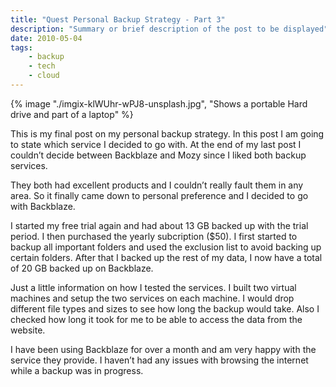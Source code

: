 ```yaml
---
title: "Quest Personal Backup Strategy - Part 3"
description: "Summary or brief description of the post to be displayed"
date: 2010-05-04
tags: 
    - backup
    - tech
    - cloud
---
```


{% image "./imgix-klWUhr-wPJ8-unsplash.jpg", "Shows a portable Hard drive and part of a laptop" %}

This is my final post on my personal backup strategy. In this post I am going to state which service I decided to go with. 
At the end of my last post I couldn’t decide between Backblaze and Mozy since I liked both backup services. 

<!--more-->

They both had excellent products and I couldn’t really fault them in any area. So it finally came down to personal preference and I decided to go with Backblaze.

I started my free trial again and had about 13 GB backed up with the trial period. I then purchased the yearly subcription ($50). I first started to backup all important folders and used the exclusion list to avoid backing up certain folders. After that I backed up the rest of my data, I now have a total of 20 GB backed up on Backblaze.

Just a little information on how I tested the services. I built two virtual machines and setup the two services on each machine. I would drop different file types and sizes to see how long the backup would take. Also I checked how long it took for me to be able to access the data from the website.

I have been using Backblaze for over a month and am very happy with the service they provide. I haven’t had any issues with browsing the internet while a backup was in progress.
